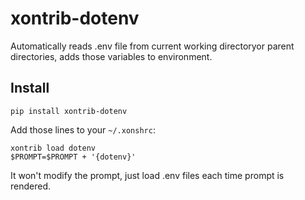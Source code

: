 # xontrib-dotenv

Automatically reads .env file from current working directoryor parent directories, adds those variables to environment.

## Install

```shell
pip install xontrib-dotenv
```

Add those lines to your ```~/.xonshrc```:

```shell
xontrib load dotenv
$PROMPT=$PROMPT + '{dotenv}'
```

It won't modify the prompt, just load .env files each time prompt is rendered.
